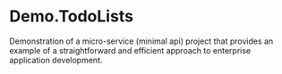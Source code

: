 # Demo.TodoLists
Demonstration of a micro-service (minimal api) project that provides an example of a straightforward and efficient approach to enterprise application development. 
